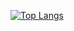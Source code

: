 [![Top Langs](https://github-readme-stats.vercel.app/api/top-langs/?username=rokon18)](https://github.com/anuraghazra/github-readme-stats)
